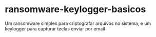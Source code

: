 # ransomware-keylogger-basicos
Um ransomware simples para criptografar arquivos no sistema, e um keylogger para capturar teclas enviar por email

